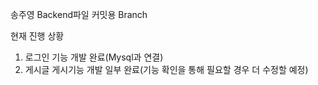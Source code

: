 송주영 Backend파일 커밋용 Branch

현재 진행 상황
1. 로그인 기능 개발 완료(Mysql과 연결)
2. 게시글 게시기능 개발 일부 완료(기능 확인을 통해 필요할 경우 더 수정할 예정)
